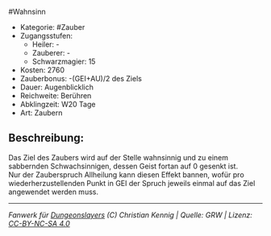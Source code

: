 #Wahnsinn  
- Kategorie: #Zauber  
- Zugangsstufen:  
  - Heiler: -  
  - Zauberer: -  
  - Schwarzmagier: 15  
- Kosten: 2760  
- Zauberbonus: -(GEI+AU)/2 des Ziels  
- Dauer: Augenblicklich  
- Reichweite: Berühren  
- Abklingzeit: W20 Tage  
- Art: Zaubern     

## Beschreibung:
Das Ziel des Zaubers wird auf der Stelle wahnsinnig und zu einem sabbernden Schwachsinnigen, dessen Geist fortan auf 0 gesenkt ist.<br>Nur der Zauberspruch Allheilung kann diesen Effekt bannen, wofür pro wiederherzustellenden Punkt in GEI der Spruch jeweils einmal auf das Ziel angewendet werden muss.


___
*Fanwerk für [Dungeonslayers](https://www.dungeonslayers.net/) (C) Christian Kennig | Quelle: GRW | Lizenz: [CC-BY-NC-SA 4.0](https://creativecommons.org/licenses/by-nc-sa/4.0/deed.de)*